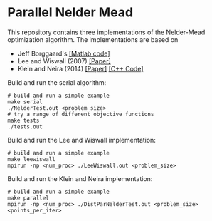 # Parallel Nelder Mead

This repository contains three implementations of the Nelder-Mead optimization algorithm. The implementations are based on
* Jeff Borggaard's [[Matlab code]](http://people.sc.fsu.edu/~jburkardt/m_src/nelder_mead/nelder_mead.html)
* Lee and Wiswall (2007) [[Paper]](http://www.econ.nyu.edu/user/wiswall/research/lee_wiswall_parallel_simplex_edit_2_8_2007.pdf)
* Klein and Neira (2014) [[Paper]](http://www.cs.ucsb.edu/~kyleklein/publications/neldermead.pdf) [[C++ Code]](https://dl.dropboxusercontent.com/u/17629709/Klein_Neira_code.zip)

Build and run the serial algorithm:
```{shell}
# build and run a simple example
make serial 
./NelderTest.out <problem_size>
# try a range of different objective functions
make tests 
./tests.out
```

Build and run the Lee and Wiswall implementation:
```{shell}
# build and run a simple example
make leewiswall  
mpirun -np <num_proc> ./LeeWiswall.out <problem_size>
```

Build and run the Klein and Neira implementation:
```{shell}
# build and run a simple example
make parallel 
mpirun -np <num_proc> ./DistParNelderTest.out <problem_size> <points_per_iter>
```

